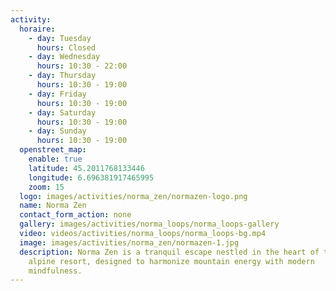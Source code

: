 ```yaml
---
activity:
  horaire:
    - day: Tuesday
      hours: Closed
    - day: Wednesday
      hours: 10:30 - 22:00
    - day: Thursday
      hours: 10:30 - 19:00
    - day: Friday
      hours: 10:30 - 19:00
    - day: Saturday
      hours: 10:30 - 19:00
    - day: Sunday
      hours: 10:30 - 19:00
  openstreet_map:
    enable: true
    latitude: 45.2011768133446
    longitude: 6.696381917465995
    zoom: 15
  logo: images/activities/norma_zen/normazen-logo.png
  name: Norma Zen
  contact_form_action: none
  gallery: images/activities/norma_loops/norma_loops-gallery
  video: videos/activities/norma_loops/norma_loops-bg.mp4
  image: images/activities/norma_zen/normazen-1.jpg
  description: Norma Zen is a tranquil escape nestled in the heart of the La Norma
    alpine resort, designed to harmonize mountain energy with modern
    mindfulness.
---
```

